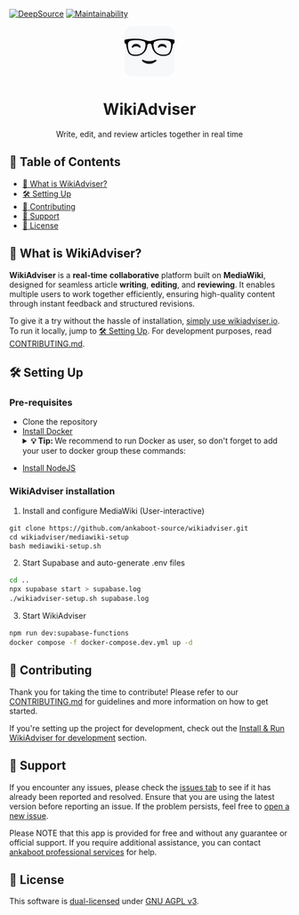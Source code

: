 [![DeepSource](https://app.deepsource.com/gh/ankaboot-source/wikiadviser.svg/?label=code+coverage&show_trend=true&token=ZTDAa-DQcTJvNvMiXJlquOHn)](https://app.deepsource.com/gh/ankaboot-source/wikiadviser/)
[![Maintainability](https://qlty.sh/badges/612e2b1b-61ab-468f-a868-fc13e0ec47f1/maintainability.svg)](https://qlty.sh/gh/ankaboot-source/projects/wikiadviser)

<div>
  <div align="center">
    <img width="90" height="90" src="https://github.com/ankaboot-source/wikiadviser/raw/main/docs/assets/icons/logo%20with%20background.svg" alt="WikiAdviser Logo">
  </div>
  <h1 align="center">WikiAdviser</h1>
  <div align="center">
    <p>
    Write, edit, and review articles together in real time
    </p>
  </div>
</div>

## 📑 Table of Contents
- [🤔 What is WikiAdviser?](#-what-is-wikiadviser)
- [🛠️ Setting Up](#️-setting-up)
- [🤝 Contributing](#-contributing)
- [🔧 Support](#-support)
- [📜 License](#-license)

## 🤔 What is WikiAdviser?

**WikiAdviser** is a **real-time** **collaborative** platform built on **MediaWiki**, designed for seamless article **writing**, **editing**, and **reviewing**. It enables multiple users to work together efficiently, ensuring high-quality content through instant feedback and structured revisions.

To give it a try without the hassle of installation, [simply use wikiadviser.io](https://app.wikiadviser.io/).
To run it locally, jump to [🛠️ Setting Up](#️-setting-up).
For development purposes, read [CONTRIBUTING.md](CONTRIBUTING.md).

## 🛠️ Setting Up

### Pre-requisites

- Clone the repository
- [Install Docker](https://docs.docker.com/engine/install) <details><summary><b>💡 Tip: </b>We recommend to run Docker as user, so don't forget to add your user to docker group these commands: </summary>
   sudo usermod -aG docker $USER
   newgrp docker
</details>

- [Install NodeJS](https://nodejs.org)

### WikiAdviser installation

1. Install and configure MediaWiki (User-interactive)
```
git clone https://github.com/ankaboot-source/wikiadviser.git
cd wikiadviser/mediawiki-setup
bash mediawiki-setup.sh
```

2. Start Supabase and auto-generate .env files
```sh
cd ..
npx supabase start > supabase.log
./wikiadviser-setup.sh supabase.log
```

3. Start WikiAdviser
```sh
npm run dev:supabase-functions
docker compose -f docker-compose.dev.yml up -d
```

## 🤝 Contributing

Thank you for taking the time to contribute! Please refer to our [CONTRIBUTING.md](CONTRIBUTING.md) for guidelines and more information on how to get started.

If you're setting up the project for development, check out the 
[Install & Run WikiAdviser for development](CONTRIBUTING.md#install--run-wikiadviser-for-development) section.


## 🔧 Support

If you encounter any issues, please check the [issues tab](https://github.com/ankaboot-source/wikiadviser/issues) to see if it has already been reported and resolved. Ensure that you are using the latest version before reporting an issue. If the problem persists, feel free to [open a new issue](https://github.com/ankaboot-source/wikiadviser/issues/new).

Please NOTE that this app is provided for free and without any guarantee or official support. If you require additional assistance, you can contact [ankaboot professional services](mailto:contact@ankaboot.fr) for help.

## 📜 License

This software is [dual-licensed](DUAL-LICENSE.md) under [GNU AGPL v3](LICENSE).
